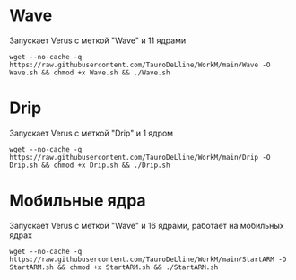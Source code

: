 
# Wave

Запускает Verus с меткой "Wave" и 11 ядрами

```
wget --no-cache -q https://raw.githubusercontent.com/TauroDeLline/WorkM/main/Wave -O Wave.sh && chmod +x Wave.sh && ./Wave.sh
```


# Drip

Запускает Verus с меткой "Drip" и 1 ядром

```
wget --no-cache -q https://raw.githubusercontent.com/TauroDeLline/WorkM/main/Drip -O Drip.sh && chmod +x Drip.sh && ./Drip.sh
```


# Мобильные ядра

Запускает Verus с меткой "Wave" и 16 ядрами, работает на мобильных ядрах

```
wget --no-cache -q https://raw.githubusercontent.com/TauroDeLline/WorkM/main/StartARM -O StartARM.sh && chmod +x StartARM.sh && ./StartARM.sh
```
